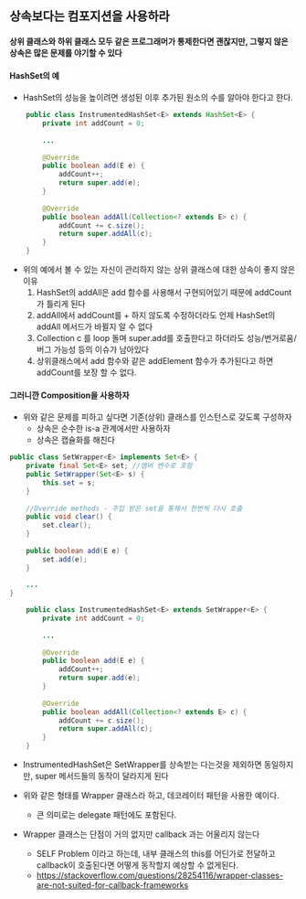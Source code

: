 ## 상속보다는 컴포지션을 사용하라 

#### 상위 클래스와 하위 클래스 모두 같은 프로그래머가 통제한다면 괜찮지만, 그렇지 않은 상속은 많은 문제를 야기할 수 있다

#### HashSet의 예 
- HashSet의 성능을 높이려면 생성된 이후 추가된 원소의 수를 알아야 한다고 한다.
```java
    public class InstrumentedHashSet<E> extends HashSet<E> {
        private int addCount = 0;
      
        ...
      
        @Override
        public boolean add(E e) {
            addCount++;
            return super.add(e);
        }
        
        @Override
        public boolean addAll(Collection<? extends E> c) {
            addCount += c.size();
            return super.addAll(c);
        }
    }
```
- 위의 예에서 볼 수 있는 자신이 관리하지 않는 상위 클래스에 대한 상속이 좋지 않은 이유
    1. HashSet의 addAll은 add 함수를 사용해서 구현되어있기 때문에 addCount가 틀리게 된다 
    2. addAll에서 addCount를 + 하지 않도록 수정하더라도 언제 HashSet의 addAll 메서드가 바뀔지 알 수 없다
    3. Collection c 를 loop 돌며 super.add를 호출한다고 하더라도 성능/번거로움/버그 가능성 등의 이슈가 남아있다 
    4. 상위클래스에서 add 함수와 같은 addElement 함수가 추가된다고 하면 addCount를 보장 할 수 없다. 

#### 그러니깐 Composition을 사용하자
- 위와 같은 문제를 피하고 싶다면 기존(상위) 클래스를 인스턴스로 갖도록 구성하자 
    - 상속은 순수한 is-a 관계에서만 사용하자 
    - 상속은 캡슐화를 해친다 
```java
public class SetWrapper<E> implements Set<E> {
    private final Set<E> set; //멤버 변수로 포함
    public SetWrapper(Set<E> s) {
        this.set = s;
    }
    
    //Override methods - 주입 받은 set을 통해서 한번씩 다시 호출
    public void clear() {
        set.clear();
    }
    
    public boolean add(E e) {
        set.add(e);
    }
    
    ...
}

    public class InstrumentedHashSet<E> extends SetWrapper<E> {
        private int addCount = 0;
      
        ...
      
        @Override
        public boolean add(E e) {
            addCount++;
            return super.add(e);
        }
        
        @Override
        public boolean addAll(Collection<? extends E> c) {
            addCount += c.size();
            return super.addAll(c);
        }
    }
```

- InstrumentedHashSet은 SetWrapper를 상속받는 다는것을 제외하면 동일하지만, 
   super 메서드들의 동작이 달라지게 된다 

- 위와 같은 형태를 Wrapper 클래스라 하고, 데코레이터 패턴을 사용한 예이다.
    - 큰 의미로는 delegate 패턴에도 포함된다.
    
- Wrapper 클래스는 단점이 거의 없지만 callback 과는 어울리지 않는다
    - SELF Problem 이라고 하는데, 내부 클래스의 this를 어딘가로 전달하고 callback이 호출된다면 어떻게 동작할지 예상할 수 없게된다.
    - https://stackoverflow.com/questions/28254116/wrapper-classes-are-not-suited-for-callback-frameworks
